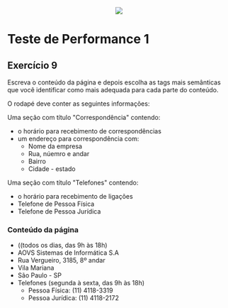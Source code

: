 <p align="center">
     <img src="https://www.infnet.edu.br/infnet/wp-content/themes/infnet.homepage//assets/img/LogoInfnetRodape.png"/>
</p>

# Teste de Performance 1

## Exercício 9

Escreva o conteúdo da página e depois escolha as tags mais semânticas que você identificar como mais adequada para cada parte do conteúdo.

O rodapé deve conter as seguintes informações:

Uma seção com título "Correspondência" contendo:
- o horário para recebimento de correspondências
- um endereço para correspondência com:
    - Nome da empresa
    - Rua, núemro e andar
    - Bairro
    - Cidade - estado

Uma seção com título "Telefones" contendo:
- o horário para recebimento de ligações
- Telefone de Pessoa Física
- Telefone de Pessoa Jurídica


### Conteúdo da página

* ((todos os dias, das 9h às 18h)
* AOVS Sistemas de Informática S.A
* Rua Vergueiro, 3185, 8º andar
* Vila Mariana
* São Paulo - SP
* Telefones (segunda à sexta, das 9h às 18h)
    * Pessoa Física: (11) 4118-3319
    * Pessoa Jurídica: (11) 4118-2172